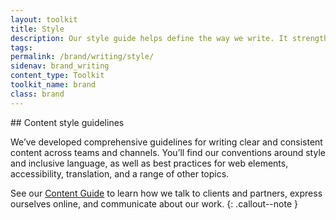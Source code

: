```yaml
---
layout: toolkit
title: Style
description: Our style guide helps define the way we write. It strengthens our brand, gives us credibility, and separates us from competitors. These guidelines are also a critical resource for anyone at Skylight who creates and edits content.
tags:
permalink: /brand/writing/style/
sidenav: brand_writing
content_type: Toolkit
toolkit_name: brand
class: brand
---
```


<div class="row brand__content-section">
<div class="col-md-9" markdown="1">
## Content style guidelines

We’ve developed comprehensive guidelines for writing clear and consistent content across teams and channels. You’ll find our conventions around style and inclusive language, as well as best practices for web elements, accessibility, translation, and a range of other topics.

See our [Content Guide](/work/toolkits/content-guide/) to learn how we talk to clients and partners, express ourselves online, and communicate about our work.
{: .callout--note }
</div>
</div>
